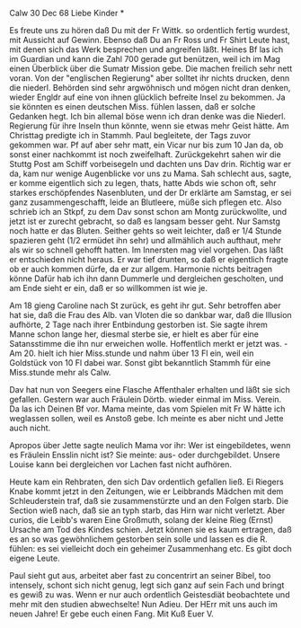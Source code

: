  Calw 30 Dec 68
Liebe Kinder <Marie>*

Es freute uns zu hören daß Du mit der Fr Wittk. so ordentlich fertig wurdest, mit Aussicht auf Gewinn. Ebenso daß Du an Fr Ross und Fr Shirt Leute hast, mit denen sich das Werk besprechen und angreifen läßt. Heines Bf las ich im Guardian und kann die Zahl 700 gerade gut benützen, weil ich im Mag einen Überblick über die Sumatr Mission gebe. Die machen freilich sehr nett voran. Von der "englischen Regierung" aber solltet ihr nichts drucken, denn die niederl. Behörden sind sehr argwöhnisch und mögen nicht dran denken, wieder Engldr auf eine von ihnen glücklich befreite Insel zu bekommen. Ja sie könnten es einen deutschen Miss. fühlen lassen, daß er solche Gedanken hegt. Ich bin allemal böse wenn ich dran denke was die Niederl. Regierung für ihre Inseln thun könnte, wenn sie etwas mehr Geist hätte. 
Am Christtag predigte ich in Stammh. Paul begleitete, der Tags zuvor gekommen war. Pf auf aber sehr matt, ein Vicar nur bis zum 10 Jan da, ob sonst einer nachkommt ist noch zweifelhaft. Zurückgekehrt sahen wir die Stuttg Post am Schiff vorbeisegeln und dachten uns Dav drin. Richtig war er da, kam nur wenige Augenblicke vor uns zu Mama. Sah schlecht aus, sagte, er komme eigentlich sich zu legen, thats, hatte Abds wie schon oft, sehr starkes erschöpfendes Nasenbluten, und der Dr erklärte am Samstag, er sei ganz zusammengeschafft, leide an Blutleere, müße sich pflegen etc. Also schrieb ich an Stkpf, zu dem Dav sonst schon am Montg zurückwollte, und jetzt ist er zurecht gebracht, so daß es langsam besser geht. Nur Samstg noch hatte er das Bluten. Seither gehts so weit leichter, daß er 1/4 Stunde spazieren geht (1/2 ermüdet ihn sehr) und allmählich auch aufthaut, mehr als wir so schnell gehofft hatten. Im Innersten mag viel vorgehen. Das läßt er entschieden nicht heraus. Er war tief drunten, so daß er eigentlich fragte ob er auch kommen dürfe, da er zur allgem. Harmonie nichts beitragen könne Dafür hab ich ihn dann Dummerle und dergleichen gescholten, und am Ende sieht er ein, daß er so willkommen ist wie je.

Am 18 gieng Caroline nach St zurück, es geht ihr gut. Sehr betroffen aber hat sie, daß die Frau des Alb. van Vloten die so dankbar war, daß die Illusion aufhörte, 2 Tage nach ihrer Entbindung gestorben ist. Sie sagte ihrem Manne schon lange her, diesmal sterbe sie, er hielt es aber für eine Satansstimme die ihn nur erweichen wolle. Hoffentlich merkt er jetzt was. - Am 20. hielt ich hier Miss.stunde und nahm über 13 Fl ein, weil ein Goldstück von 10 Fl dabei war. Sonst gibt bekanntlich Stammh für eine Miss.stunde mehr als Calw.

Dav hat nun von Seegers eine Flasche Affenthaler erhalten und läßt sie sich gefallen. Gestern war auch Fräulein Dörtb. wieder einmal im Miss. Verein. Da las ich Deinen Bf vor. Mama meinte, das vom Spielen mit Fr W hätte ich weglassen sollen, weil es Anstoß gebe. Ich meinte es aber nicht und Jette auch nicht.

Apropos über Jette sagte neulich Mama vor ihr: Wer ist eingebildetes, wenn es Fräulein Ensslin nicht ist? Sie meinte: aus- oder durchgebildet. Unsere Louise kann bei dergleichen vor Lachen fast nicht aufhören.

Heute kam ein Rehbraten, den sich Dav ordentlich gefallen ließ. Ei Riegers Knabe kommt jetzt in den Zeitungen, wie er Leibbrands Mädchen mit dem Schleuderstein traf, daß sie zusammenstürzte und an den Folgen starb. Die Section wieß nach, daß sie an typh starb, das Hirn war nicht verletzt. Aber curios, die Leibb's waren Eine Großmuth, solang der kleine Rieg (Ernst) Ursache am Tod des Kindes schien. Jetzt können sie es kaum ertragen, daß es an so was gewöhnlichem gestorben sein solle und lassen es die R. fühlen: es sei vielleicht doch ein geheimer Zusammenhang etc. Es gibt doch eigene Leute.

Paul sieht gut aus, arbeitet aber fast zu concentrirt an seiner Bibel, too intensely, schont sich nicht genug, legt sich ganz auf sein Fach und bringt es gewiß zu was. Wenn er nur auch ordentlich Geistesdiät beobachtete und mehr mit den studien abwechselte! Nun Adieu. Der HErr mit uns auch im neuen Jahre! Er gebe euch einen Fang. Mit Kuß
 Euer V.
